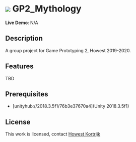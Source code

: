 ![](https://cdn.discordapp.com/attachments/547089782396682240/549378023103660042/YGr43NJdOc.gif)
GP2_Mythology
=======================

**Live Demo**: N/A

## Description

A group project for Game Prototyping 2, Howest 2019-2020.

## Features

TBD

## Prerequisites

- [unityhub://2018.3.5f1/76b3e37670a4](Unity 2018.3.5f1)

## License

This work is licensed, contact [Howest Kortrijk](the.level@howest.be)
